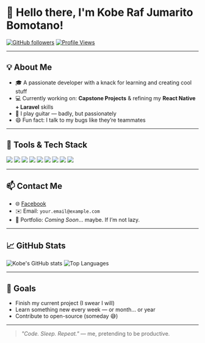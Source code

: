 # 👋 Hello there, I'm Kobe Raf Jumarito Bomotano!

[![GitHub followers](https://img.shields.io/github/followers/kobeRaf?style=social)](https://github.com/kobeRaf)
[![Profile Views](https://komarev.com/ghpvc/?username=kobeRaf&style=flat-square)](https://github.com/kobeRaf)

---

## 💡 About Me

- 🎓 A passionate developer with a knack for learning and creating cool stuff
- 💻 Currently working on: **Capstone Projects** & refining my **React Native + Laravel** skills
- 🎸 I play guitar — badly, but passionately
- 😄 Fun fact: I talk to my bugs like they’re teammates

---

## 🧰 Tools & Tech Stack

<p align="left">
  <img src="https://img.shields.io/badge/HTML5-E34F26?style=flat&logo=html5&logoColor=white" />
  <img src="https://img.shields.io/badge/CSS3-1572B6?style=flat&logo=css3&logoColor=white" />
  <img src="https://img.shields.io/badge/JavaScript-F7DF1E?style=flat&logo=javascript&logoColor=black" />
  <img src="https://img.shields.io/badge/PHP-777BB4?style=flat&logo=php&logoColor=white" />
  <img src="https://img.shields.io/badge/React_Native-61DAFB?style=flat&logo=react&logoColor=black" />
  <img src="https://img.shields.io/badge/Docker-2496ED?style=flat&logo=docker&logoColor=white" />
  <img src="https://img.shields.io/badge/Java-007396?style=flat&logo=java&logoColor=white" />
  <img src="https://img.shields.io/badge/Android_Studio-3DDC84?style=flat&logo=android-studio&logoColor=white" />
  <img src="https://img.shields.io/badge/Clip_Studio_Paint-000000?style=flat&logo=clipstudio&logoColor=white" />
</p>

---

## 📫 Contact Me

- 🌐 [Facebook](https://facebook.com/your-profile) <!-- Replace with your real Facebook -->
- ✉️ Email: `your.email@example.com` <!-- Replace with your real email -->
- 🔗 Portfolio: _Coming Soon_... maybe. If I’m not lazy.

---

## 📈 GitHub Stats

![Kobe's GitHub stats](https://github-readme-stats.vercel.app/api?username=kobeRaf&show_icons=true&theme=tokyonight)
![Top Languages](https://github-readme-stats.vercel.app/api/top-langs/?username=kobeRaf&layout=compact&theme=tokyonight)

---

## 🎯 Goals

- Finish my current project (I swear I will)
- Learn something new every week — or month... or year
- Contribute to open-source (someday 😅)

---

> _"Code. Sleep. Repeat."_ — me, pretending to be productive.
